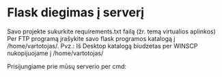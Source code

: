 # Flask diegimas į serverį

Savo projekte sukurkite requirements.txt failą (žr. temą virtualios aplinkos)
Per FTP programą įrašykite savo flask programos katalogą į /home/vartotojas/.
Pvz.:
Iš Desktop katalogą biudzetas per WINSCP nukopijuojame į /home/vartotojas/

Prisijungiame prie mūsų serverio per cmd:
```bash

```